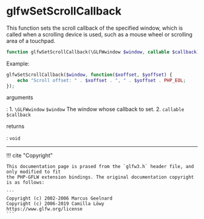 # glfwSetScrollCallback
This function sets the scroll callback of the specified window, which is
called when a scrolling device is used, such as a mouse wheel or scrolling
area of a touchpad.

```php
function glfwSetScrollCallback(\GLFWwindow $window, callable $callback) : void
```

Example:
```php
glfwSetScrollCallback($window, function($xoffset, $yoffset) {
    echo "Scroll offset: " . $xoffset . ", " . $yoffset . PHP_EOL;
});
```

arguments

:    1. `\GLFWwindow` `$window` The window whose callback to set.
    2. `callable` `$callback` 

returns

:    `void` 

---
     

!!! cite "Copyright"

    This documentation page is prased from the `glfw3.h` header file, and only modified to fit 
    the PHP-GFLW extension bindings. The original documentation copyright is as follows:

    ```
    Copyright (c) 2002-2006 Marcus Geelnard
    Copyright (c) 2006-2019 Camilla Löwy
    https://www.glfw.org/license
    ```